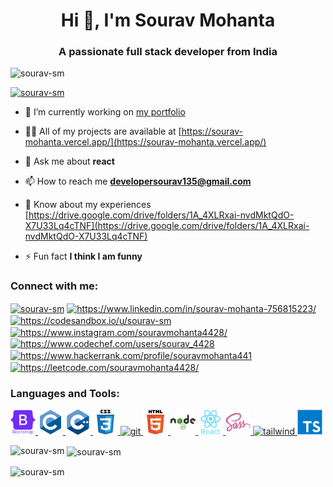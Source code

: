 <h1 align="center">Hi 👋, I'm Sourav Mohanta</h1>
<h3 align="center">A passionate full stack developer from India</h3>

<p align="left"> <img src="https://komarev.com/ghpvc/?username=sourav-sm&label=Profile%20views&color=0e75b6&style=flat" alt="sourav-sm" /> </p>

<p align="left"> <a href="https://github.com/ryo-ma/github-profile-trophy"><img src="https://github-profile-trophy.vercel.app/?username=sourav-sm" alt="sourav-sm" /></a> </p>

- 🔭 I’m currently working on [my portfolio](https://sourav-mohanta.vercel.app/)

- 👨‍💻 All of my projects are available at [https://sourav-mohanta.vercel.app/](https://sourav-mohanta.vercel.app/)

- 💬 Ask me about **react**

- 📫 How to reach me **developersourav135@gmail.com**

- 📄 Know about my experiences [https://drive.google.com/drive/folders/1A_4XLRxai-nvdMktQdO-X7U33Lq4cTNF](https://drive.google.com/drive/folders/1A_4XLRxai-nvdMktQdO-X7U33Lq4cTNF)

- ⚡ Fun fact **I think I am funny**

<h3 align="left">Connect with me:</h3>
<p align="left">
<a href="https://codepen.io/sourav-sm" target="blank"><img align="center" src="https://raw.githubusercontent.com/rahuldkjain/github-profile-readme-generator/master/src/images/icons/Social/codepen.svg" alt="sourav-sm" height="30" width="40" /></a>
<a href="https://linkedin.com/in/https://www.linkedin.com/in/sourav-mohanta-756815223/" target="blank"><img align="center" src="https://raw.githubusercontent.com/rahuldkjain/github-profile-readme-generator/master/src/images/icons/Social/linked-in-alt.svg" alt="https://www.linkedin.com/in/sourav-mohanta-756815223/" height="30" width="40" /></a>
<a href="https://codesandbox.com/https://codesandbox.io/u/sourav-sm" target="blank"><img align="center" src="https://raw.githubusercontent.com/rahuldkjain/github-profile-readme-generator/master/src/images/icons/Social/codesandbox.svg" alt="https://codesandbox.io/u/sourav-sm" height="30" width="40" /></a>
<a href="https://instagram.com/https://www.instagram.com/souravmohanta4428/" target="blank"><img align="center" src="https://raw.githubusercontent.com/rahuldkjain/github-profile-readme-generator/master/src/images/icons/Social/instagram.svg" alt="https://www.instagram.com/souravmohanta4428/" height="30" width="40" /></a>
<a href="https://www.codechef.com/users/https://www.codechef.com/users/sourav_4428" target="blank"><img align="center" src="https://cdn.jsdelivr.net/npm/simple-icons@3.1.0/icons/codechef.svg" alt="https://www.codechef.com/users/sourav_4428" height="30" width="40" /></a>
<a href="https://www.hackerrank.com/https://www.hackerrank.com/profile/souravmohanta441" target="blank"><img align="center" src="https://raw.githubusercontent.com/rahuldkjain/github-profile-readme-generator/master/src/images/icons/Social/hackerrank.svg" alt="https://www.hackerrank.com/profile/souravmohanta441" height="30" width="40" /></a>
<a href="https://www.leetcode.com/https://leetcode.com/souravmohanta4428/" target="blank"><img align="center" src="https://raw.githubusercontent.com/rahuldkjain/github-profile-readme-generator/master/src/images/icons/Social/leet-code.svg" alt="https://leetcode.com/souravmohanta4428/" height="30" width="40" /></a>
</p>

<h3 align="left">Languages and Tools:</h3>
<p align="left"> <a href="https://getbootstrap.com" target="_blank" rel="noreferrer"> <img src="https://raw.githubusercontent.com/devicons/devicon/master/icons/bootstrap/bootstrap-plain-wordmark.svg" alt="bootstrap" width="40" height="40"/> </a> <a href="https://www.cprogramming.com/" target="_blank" rel="noreferrer"> <img src="https://raw.githubusercontent.com/devicons/devicon/master/icons/c/c-original.svg" alt="c" width="40" height="40"/> </a> <a href="https://www.w3schools.com/cpp/" target="_blank" rel="noreferrer"> <img src="https://raw.githubusercontent.com/devicons/devicon/master/icons/cplusplus/cplusplus-original.svg" alt="cplusplus" width="40" height="40"/> </a> <a href="https://www.w3schools.com/css/" target="_blank" rel="noreferrer"> <img src="https://raw.githubusercontent.com/devicons/devicon/master/icons/css3/css3-original-wordmark.svg" alt="css3" width="40" height="40"/> </a> <a href="https://git-scm.com/" target="_blank" rel="noreferrer"> <img src="https://www.vectorlogo.zone/logos/git-scm/git-scm-icon.svg" alt="git" width="40" height="40"/> </a> <a href="https://www.w3.org/html/" target="_blank" rel="noreferrer"> <img src="https://raw.githubusercontent.com/devicons/devicon/master/icons/html5/html5-original-wordmark.svg" alt="html5" width="40" height="40"/> </a> <a href="https://nodejs.org" target="_blank" rel="noreferrer"> <img src="https://raw.githubusercontent.com/devicons/devicon/master/icons/nodejs/nodejs-original-wordmark.svg" alt="nodejs" width="40" height="40"/> </a> <a href="https://reactjs.org/" target="_blank" rel="noreferrer"> <img src="https://raw.githubusercontent.com/devicons/devicon/master/icons/react/react-original-wordmark.svg" alt="react" width="40" height="40"/> </a> <a href="https://sass-lang.com" target="_blank" rel="noreferrer"> <img src="https://raw.githubusercontent.com/devicons/devicon/master/icons/sass/sass-original.svg" alt="sass" width="40" height="40"/> </a> <a href="https://tailwindcss.com/" target="_blank" rel="noreferrer"> <img src="https://www.vectorlogo.zone/logos/tailwindcss/tailwindcss-icon.svg" alt="tailwind" width="40" height="40"/> </a> <a href="https://www.typescriptlang.org/" target="_blank" rel="noreferrer"> <img src="https://raw.githubusercontent.com/devicons/devicon/master/icons/typescript/typescript-original.svg" alt="typescript" width="40" height="40"/> </a> </p>

<p><img align="left" src="https://github-readme-stats.vercel.app/api/top-langs?username=sourav-sm&show_icons=true&locale=en&layout=compact" alt="sourav-sm" /></p>

<p>&nbsp;<img align="center" src="https://github-readme-stats.vercel.app/api?username=sourav-sm&show_icons=true&locale=en" alt="sourav-sm" /></p>

<p><img align="center" src="https://github-readme-streak-stats.herokuapp.com/?user=sourav-sm&" alt="sourav-sm" /></p>
